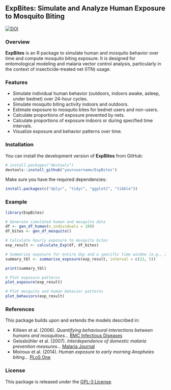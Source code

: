 ## ExpBites: Simulate and Analyze Human Exposure to Mosquito Biting
[![DOI](https://zenodo.org/badge/DOI/10.5281/zenodo.15237615.svg)](https://doi.org/10.5281/zenodo.15237615)

### Overview
**ExpBites** is an R package to simulate human and mosquito behavior over time and compute mosquito biting exposure. It is designed for entomological modeling and malaria vector control analysis, particularly in the context of insecticide-treated net (ITN) usage. 

### Features 
- Simulate individual human behavior (outdoors, indoors awake, asleep, under bednet) over 24-hour cycles. 
- Simulate mosquito biting activity indoors and outdoors. 
- Estimate exposure to mosquito bites for bednet users and non-users. 
- Calculate proportions of exposure prevented by nets.
- Calculate proportions of exposure indoors or during specified time intervals.
- Visualize exposure and behavior patterns over time. 

### Installation 
You can install the development version of **ExpBites** from GitHub: 

```R 
# install.packages("devtools")
devtools::install_github("yourusername/ExpBites")
``` 

Make sure you have the required dependencies: 

```R 
install.packages(c("dplyr", "tidyr", "ggplot2", "tibble")) 
``` 

### Example 
```R 
library(ExpBites) 

# Generate simulated human and mosquito data 
df <- gen_df_human(n_individuals = 100) 
df_bites <- gen_df_mosquito() 

# Calculate hourly exposure to mosquito bites 
exp_result <- calculate_Exp(df, df_bites) 

# Summarize exposure for entire day and a specific time window (e.g., 22h to 5h) 
summary_tbl <- summarise_exposure(exp_result, interval = c(22, 5))

print(summary_tbl) 

# Plot exposure patterns 
plot_exposure(exp_result) 

# Plot mosquito and human behavior patterns 
plot_behaviors(exp_result) 
``` 

### References 
This package builds upon and extends the models described in: 
- Killeen et al. (2006). *Quantifying behavioural interactions between humans and mosquitoes...* [BMC Infectious Diseases](https://doi.org/10.1186/1471-2334-6-161) 
- Geissbühler et al. (2007). *Interdependence of domestic malaria prevention measures...* [Malaria Journal](https://doi.org/10.1186/1475-2875-6-126) 
- Moiroux et al. (2014). *Human exposure to early morning Anopheles biting...* [PLoS One](https://doi.org/10.1371/journal.pone.0104967) 

### License 
This package is released under the [GPL-3 License](https://www.gnu.org/licenses/gpl-3.0.html). 
